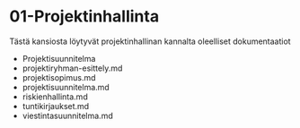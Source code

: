 # 01-Projektinhallinta

Tästä kansiosta löytyvät projektinhallinan kannalta oleelliset dokumentaatiot

* Projektisuunnitelma
* projektiryhman-esittely.md	
* projektisopimus.md
* projektisuunnitelma.md
* riskienhallinta.md
* tuntikirjaukset.md
*  viestintasuunnitelma.md
